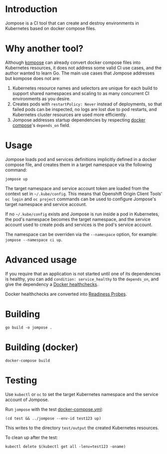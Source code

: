 # Introduction
Jompose is a CI tool that can create and destroy environments in Kubernetes based on docker compose files.

# Why another tool?
Although [kompose](https://github.com/kubernetes/kompose) can already convert docker compose files into Kubernetes resources, it does not address some valid CI use cases, and the author wanted to learn Go. The main use cases that Jompose addresses but kompose does not are:
1. Kubernetes resource names and selectors are unique for each build to support shared namespaces and scaling to as many concurrent CI environments as you desire.
1. Creates pods with `restartPolicy: Never` instead of deployments, so that failed pods can be inspected, no logs are lost due to pod restarts, and Kubernetes cluster resources are used more efficiently.
1. Jompose addresses startup dependencies by respecting [docker compose](https://docs.docker.com/compose/compose-file/compose-file-v2#depends_on)'s `depends_on` field.

# Usage
Jompose loads pod and services definitions implicitly defined in a docker compose file, and creates them in a target namespace via the following command:
```
jompose up
```


The target namespace and service account token are loaded from the context set in `~/.kube/config`. This means that Openshift Origin Client Tools' `oc login` and `oc project` commands can be used to configure Jompose's target namespace and service account.

If no `~/.kube/config` exists and Jompose is run inside a pod in Kubernetes, the pod's namespace becomes the target namespace, and the service account used to create pods and services is the pod's service account.

The namespace can be overriden via the `--namespace` option, for example: `jompose --namespace ci up`.

# Advanced usage
If you require that an application is not started until one of its dependencies is healthy, you can add `condition: service_healthy` to the `depends_on`, and give the dependency a [Docker healthchecks](https://docs.docker.com/engine/reference/builder#healthcheck).

Docker healthchecks are converted into [Readiness Probes](https://kubernetes.io/docs/tasks/configure-pod-container/configure-liveness-readiness-probes/).

# Building
```
go build -o jompose .
```
# Building (docker)
```
docker-compose build
```

# Testing
Use `kubectl` or `oc` to set the target Kubernetes namespace and the service account of Jompose.

Run `jompose` with the test [docker-compose.yml](test/docker-compose.yml):
```
(cd test && ../jompose --env-id test123 up)
```
This writes to the directory `test/output` the created Kubernetes resources.

To clean up after the test:
```
kubectl delete $(kubectl get all -lenv=test123 -oname)
```
